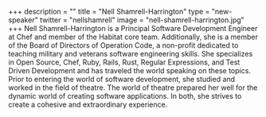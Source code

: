 +++
description = ""
title = "Nell Shamrell-Harrington"
type = "new-speaker"
twitter = "nellshamrell"
image = "nell-shamrell-harrington.jpg"
+++
Nell Shamrell-Harrington is a Principal Software Development Engineer at Chef and member of the Habitat core team. Additionally, she is a member of the Board of Directors of Operation Code, a non-profit dedicated to teaching military and veterans software engineering skills. She specializes in Open Source, Chef, Ruby, Rails, Rust, Regular Expressions, and Test Driven Development and has traveled the world speaking on these topics. Prior to entering the world of software development, she studied and worked in the field of theatre. The world of theatre prepared her well for the dynamic world of creating software applications. In both, she strives to create a cohesive and extraordinary experience.